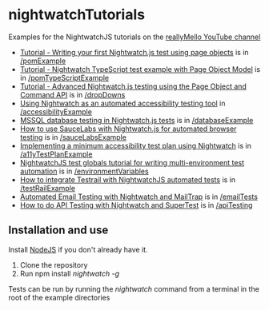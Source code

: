 # nightwatchTutorials

Examples for the NightwatchJS tutorials on the [reallyMello YouTube channel](https://www.youtube.com/c/reallyMello)

* [Tutorial - Writing your first Nightwatch.js test using page objects](https://youtu.be/6Ufg6pPNVTs) is in [/pomExample](https://github.com/reallymello/nightwatchTutorials/tree/master/pomExample)
* [Tutorial - Nightwatch TypeScript test example with Page Object Model](https://youtu.be/fUPwk8bFVJM) is in [/pomTypeScriptExample](https://github.com/reallymello/nightwatchTutorials/tree/master/pomTypeScriptExample)
* [Tutorial - Advanced Nightwatch.js testing using the Page Object and Command API](https://youtu.be/gJvAbGYP-H8) is in [/dropDowns](https://github.com/reallymello/nightwatchTutorials/tree/master/dropDowns)
* [Using Nightwatch as an automated accessibility testing tool](https://youtu.be/nSodkqB-838) in [/accessibilityExample](https://github.com/reallymello/nightwatchTutorials/tree/master/accessibilityExample)
* [MSSQL database testing in Nightwatch.js tests](https://youtu.be/52BVA9cV2Mc) is in [/databaseExample](https://github.com/reallymello/nightwatchTutorials/tree/master/databaseExample)
* [How to use SauceLabs with Nightwatch.js for automated browser testing](https://youtu.be/muMuP0DLbCQ) is in [/sauceLabsExample](https://github.com/reallymello/nightwatchTutorials/tree/master/sauceLabsExample)
* [Implementing a minimum accessibility test plan using Nightwatch](https://youtu.be/lsv_lwxu2tI) is in [/a11yTestPlanExample](https://github.com/reallymello/nightwatchTutorials/tree/master/a11yTestPlanExample)
* [NightwatchJS test globals tutorial for writing multi-environment test automation](https://youtu.be/CSwLBt_t4Vw) is in [/environmentVariables](https://github.com/reallymello/nightwatchTutorials/tree/master/environmentVariables)
* [How to integrate Testrail with NightwatchJS automated tests](https://youtu.be/p01y9brwpBc) is in [/testRailExample](https://github.com/reallymello/nightwatchTutorials/tree/master/testRailExample)
* [Automated Email Testing with Nightwatch and MailTrap](https://www.davidmello.com/email-testing-nightwatch-mailtrap/) is in [/emailTests](https://github.com/reallymello/nightwatchTutorials/tree/master/emailTests)
* [How to do API Testing with Nightwatch and SuperTest](https://www.davidmello.com/api-testing-with-nightwatch-supertest/) is in [/apiTesting](https://github.com/reallymello/nightwatchTutorials/tree/master/apiTesting)


## Installation and use
Install [NodeJS](https://www.nodejs.org) if you don't already have it.
1) Clone the repository
2) Run npm install *nightwatch -g*

Tests can be run by running the *nightwatch* command from a terminal in the root of the example directories
